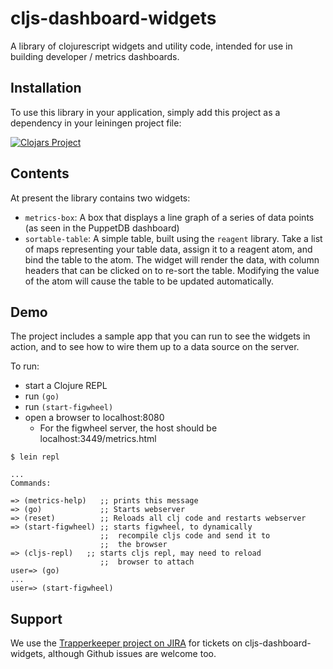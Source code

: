 # cljs-dashboard-widgets
A library of clojurescript widgets and utility code, intended for use in building developer / metrics dashboards.

## Installation

To use this library in your application, simply add this
project as a dependency in your leiningen project file:

[![Clojars Project](http://clojars.org/puppetlabs/cljs-dashboard-widgets/latest-version.svg)](http://clojars.org/puppetlabs/cljs-dashboard-widgets)

## Contents

At present the library contains two widgets:

* `metrics-box`: A box that displays a line graph of a series of data points (as seen in the PuppetDB dashboard)
* `sortable-table`: A simple table, built using the `reagent` library.  Take a list of maps representing your table data, assign it to a reagent atom, and bind the table to the atom.  The widget will render the data, with column headers that can be clicked on to re-sort the table.  Modifying the value of the atom will cause the table to be updated automatically.

## Demo

The project includes a sample app that you can run to see the widgets in action, and to see how to wire them up to a data source on the server.

To run:

* start a Clojure REPL
* run `(go)`
* run `(start-figwheel)`
* open a browser to localhost:8080
    * For the figwheel server, the host should be localhost:3449/metrics.html

```
$ lein repl

...
Commands:

=> (metrics-help)   ;; prints this message
=> (go)             ;; Starts webserver
=> (reset)          ;; Reloads all clj code and restarts webserver
=> (start-figwheel) ;; starts figwheel, to dynamically
                    ;;  recompile cljs code and send it to
                    ;;  the browser
=> (cljs-repl)   ;; starts cljs repl, may need to reload
                    ;;  browser to attach
user=> (go)
...
user=> (start-figwheel)
```

## Support

We use the
[Trapperkeeper project on JIRA](https://tickets.puppetlabs.com/browse/TK)
for tickets on cljs-dashboard-widgets, although Github issues are welcome too.
